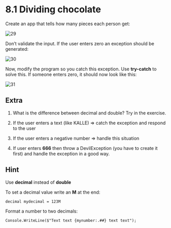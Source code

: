 ﻿# 8.1 Dividing chocolate

Create an app that tells how many pieces each person get:

![29](Images/29.png)

Don’t validate the input. If the user enters zero an exception should be generated:

![30](Images/30.png)

Now, modify the program so you catch this exception. Use **try-catch** to solve this. If someone enters zero, it should now look like this:

![31](Images/31.png)

## Extra

1. What is the difference between decimal and double? Try in the exercise.

2. If the user enters a text (like KALLE) => catch the exception and respond to the user

3. If the user enters a negative number => handle this situation

4. If user enters **666** then throw a DevilException (you have to create it first) and handle the exception in a good way.

## Hint

Use **decimal** instead of **double**

To set a decimal value write an **M** at the end:

    decimal mydecimal = 123M

Format a number to two decimals:

    Console.WriteLine($"Text text {mynumber:.##} text text");

